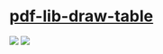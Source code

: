# [pdf-lib-draw-table](https://github.com/MP70/pdf-lib-draw-table)

![](https://img.shields.io/github/license/MP70/pdf-lib-draw-table) ![](https://img.shields.io/github/last-commit/scillidan/pdf-lib-draw-table/master?label=last%20commit%20(fork))

